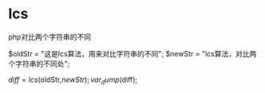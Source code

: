 # lcs
php对比两个字符串的不同

$oldStr = "这是lcs算法，用来对比字符串的不同";
$newStr = "lcs算法，对比两个字符串的不同处";

$diff = lcs($oldStr,$newStr);
var_dump($diff);
